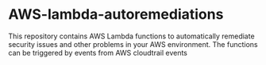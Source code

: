 # AWS-lambda-autoremediations
This repository contains AWS Lambda functions to automatically remediate security issues and other problems in your AWS environment. The functions can be triggered by events from AWS cloudtrail events
